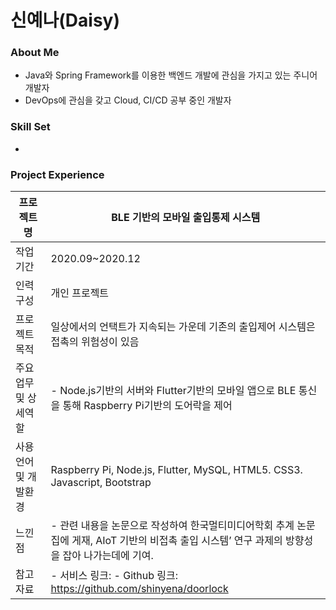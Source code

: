 # 신예나(Daisy)


### About Me
- Java와 Spring Framework를 이용한 백엔드 개발에 관심을 가지고 있는 주니어 개발자
- DevOps에 관심을 갖고 Cloud, CI/CD 공부 중인 개발자

### Skill Set
- 

### Project Experience
|프로젝트 명|BLE 기반의 모바일 출입통제 시스템|
|---|---|
|작업 기간|2020.09~2020.12|
|인력 구성|개인 프로젝트|
|프로젝트 목적|일상에서의 언택트가 지속되는 가운데 기존의 출입제어 시스템은 접촉의 위험성이 있음|
|주요업무 및 상세역할|- Node.js기반의 서버와 Flutter기반의 모바일 앱으로 BLE 통신을 통해 Raspberry Pi기반의 도어락을 제어|
|사용언어 및 개발환경|Raspberry Pi, Node.js, Flutter, MySQL, HTML5. CSS3. Javascript, Bootstrap|
|느낀 점|- 관련 내용을 논문으로 작성하여 한국멀티미디어학회 추계 논문집에 게재, AIoT 기반의 비접촉 출입 시스템’ 연구 과제의 방향성을 잡아 나가는데에 기여.|
|참고자료|- 서비스 링크: - Github 링크: https://github.com/shinyena/doorlock|